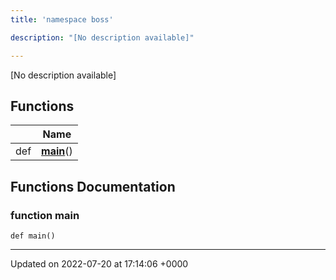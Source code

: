 ```yaml
---
title: 'namespace boss'

description: "[No description available]"

---
```







[No description available]

## Functions

|                | Name           |
| -------------- | -------------- |
| def | **[main](/documentation/code/namespaces/namespaceboss/#function-main)**() |


## Functions Documentation

### function main

```
def main()
```






-------------------------------

Updated on 2022-07-20 at 17:14:06 +0000